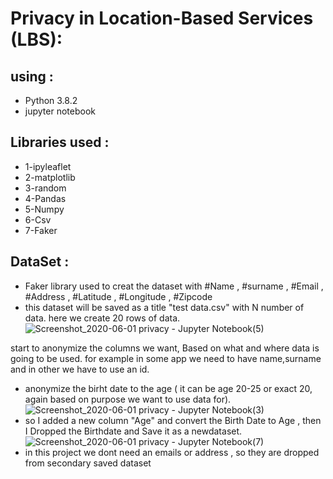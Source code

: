 # Privacy in Location-Based Services (LBS):
## using :
+ Python 3.8.2
+ jupyter notebook

 ## Libraries used : 
+ 1-ipyleaflet
+ 2-matplotlib
+ 3-random
+ 4-Pandas
+ 5-Numpy
+ 6-Csv
+ 7-Faker
## DataSet :
+ Faker library used to creat the dataset with #Name , #surname , #Email , #Address , #Latitude , #Longitude , #Zipcode
+ this dataset will be saved as a title "test data.csv" with N number of data. here we create 20 rows of data.
![Screenshot_2020-06-01 privacy - Jupyter Notebook(5)](https://user-images.githubusercontent.com/5400662/83519210-dd8cb280-a4db-11ea-926d-c40220f8c2c9.png)

start to anonymize the columns we want, Based on what and where data is going to be used.
for example in some app we need to have name,surname and in other we have to use an id.

+ anonymize the birht date to the age ( it can be age 20-25 or exact 20, again based on purpose we want to use data for).
![Screenshot_2020-06-01 privacy - Jupyter Notebook(3)](https://user-images.githubusercontent.com/5400662/83519532-74f20580-a4dc-11ea-8bac-b3dd4753814b.png)
+ so I added a new column "Age" and convert the Birth Date to Age , then I Dropped the Birthdate and Save it as a newdataset.
![Screenshot_2020-06-01 privacy - Jupyter Notebook(7)](https://user-images.githubusercontent.com/5400662/83519659-ad91df00-a4dc-11ea-9cf9-29927cdf43e3.png)
+ in this project we dont need an emails or address , so they are dropped from secondary saved dataset
